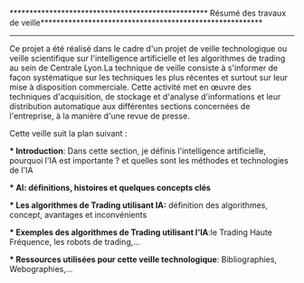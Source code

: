 ************************************************** Résumé des travaux de veille********************************************************
***************************************************************************************************************************************

Ce projet a été réalisé dans le cadre d'un projet de veille technologique ou veille scientifique sur l'intelligence artificielle et les algorithmes de trading au sein de Centrale Lyon.La technique de veille consiste à s'informer de façon systématique sur les techniques les plus récentes et surtout sur leur mise à disposition commerciale. Cette activité met en œuvre des techniques d'acquisition, de stockage et d'analyse d'informations et leur distribution automatique aux différentes sections concernées de l'entreprise, à la manière d'une revue de presse.

Cette veille suit la plan suivant :

__* Introduction__: Dans cette section, je définis l'intelligence artificielle, pourquoi l'IA est importante ? et quelles sont les méthodes et technologies de l'IA 

__* AI: définitions, histoires et quelques concepts clés__

__* Les algorithmes de Trading utilisant IA:__ définition des algorithmes, concept, avantages et inconvénients

__* Exemples des algorithmes de Trading utilisant l'IA__:le Trading Haute Fréquence, les robots de trading,...

__* Ressources utilisées pour cette veille technologique__: Bibliographies, Webographies,...
